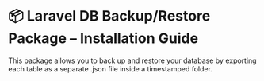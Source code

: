 # 📦 Laravel DB Backup/Restore Package – Installation Guide
This package allows you to back up and restore your database by exporting each table as a separate .json file inside a timestamped folder.
